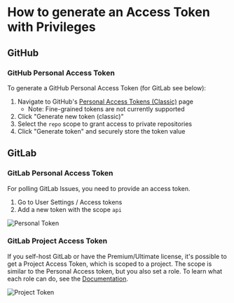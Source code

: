 # How to generate an Access Token with Privileges

## GitHub

### GitHub Personal Access Token

To generate a GitHub Personal Access Token (for GitLab see below):

1. Navigate to GitHub's [Personal Access Tokens (Classic)](https://github.com/settings/tokens) page
   - Note: Fine-grained tokens are not currently supported
2. Click "Generate new token (classic)"
3. Select the `repo` scope to grant access to private repositories
4. Click "Generate token" and securely store the token value


## GitLab

### GitLab Personal Access Token
For polling GitLab Issues, you need to provide an access token.   

1. Go to User Settings / Access tokens
2. Add a new token with the scope `api`

![Personal Token](https://github.com/user-attachments/assets/76fb204e-450a-4516-9d93-897ae2a32f6d)


### GitLab Project Access Token
If you self-host GitLab or have the Premium/Ultimate license, it's possible to get a Project Access Token, which is scoped to a project. 
The scope is similar to the Personal Access token, but you also set a role. To learn what each role can do, see the <a href="https://docs.gitlab.com/ee/user/permissions.html#project-planning">Documentation</a>.


![Project Token](https://github.com/user-attachments/assets/f008f114-3d3e-450d-9301-7825222f9812)

